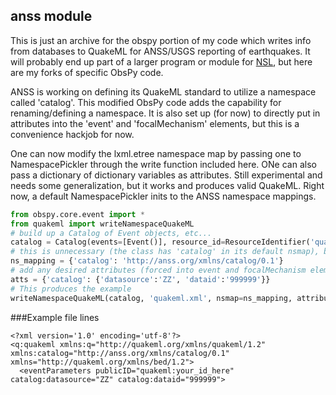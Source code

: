 ## anss module
This is just an archive for the obspy portion of my code which writes info from databases to QuakeML for ANSS/USGS reporting of earthquakes. It will probably end up part of a larger program or module for [NSL](http://github.com/NVSeismoLab), but here are my forks of specific ObsPy code.

ANSS is working on defining its QuakeML standard to utilize a namespace called 'catalog'. This modified ObsPy code adds the capability for renaming/defining a namespace. It is also set up (for now) to directly put in attributes into the 'event' and 'focalMechanism' elements, but this is a convenience hackjob for now.

One can now modify the lxml.etree namespace map by passing one to NamespacePickler through the write function included here. ONe can also pass a dictionary of dictionary variables as attributes. Still experimental and needs some generalization, but it works and produces valid QuakeML. Right now, a default NamespacePickler inits to the ANSS namespace mappings.

```python
from obspy.core.event import *
from quakeml import writeNamespaceQuakeML
# build up a Catalog of Event objects, etc...
catalog = Catalog(events=[Event()], resource_id=ResourceIdentifier('quakeml:your_id_here'))
# this is unnecessary (the class has 'catalog' in its default nsmap), but included as an example
ns_mapping = {'catalog': 'http://anss.org/xmlns/catalog/0.1'}
# add any desired attributes (forced into event and focalMechanism elements)
atts = {'catalog': {'datasource':'ZZ', 'dataid':'999999'}}
# This produces the example
writeNamespaceQuakeML(catalog, 'quakeml.xml', nsmap=ns_mapping, attributes=atts)
```
###Example file lines
```
<?xml version='1.0' encoding='utf-8'?>
<q:quakeml xmlns:q="http://quakeml.org/xmlns/quakeml/1.2" xmlns:catalog="http://anss.org/xmlns/catalog/0.1" xmlns="http://quakeml.org/xmlns/bed/1.2">
  <eventParameters publicID="quakeml:your_id_here" catalog:datasource="ZZ" catalog:dataid="999999">
```

